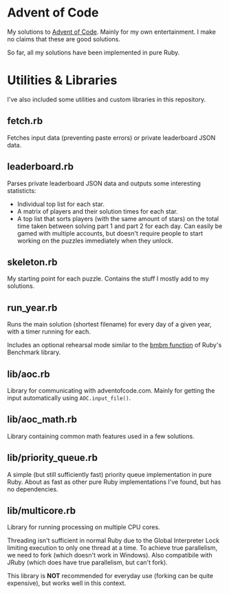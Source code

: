 Advent of Code
==============

My solutions to [Advent of Code](http://adventofcode.com). Mainly for my own entertainment. I make no claims that these are good solutions.

So far, all my solutions have been implemented in pure Ruby.

Utilities & Libraries
=====================

I've also included some utilities and custom libraries in this repository.

fetch.rb
--------
Fetches input data (preventing paste errors) or private leaderboard JSON data.

leaderboard.rb
--------------
Parses private leaderboard JSON data and outputs some interesting statisticts:

* Individual top list for each star.
* A matrix of players and their solution times for each star.
* A top list that sorts players (with the same amount of stars) on the total time taken between solving part 1 and part 2 for each day. Can easily be gamed with multiple accounts, but doesn't require people to start working on the puzzles immediately when they unlock.

skeleton.rb
-----------
My starting point for each puzzle. Contains the stuff I mostly add to my solutions.

run\_year.rb
------------
Runs the main solution (shortest filename) for every day of a given year, with a timer running for each.

Includes an optional rehearsal mode similar to the [bmbm function](https://ruby-doc.org/current/stdlibs/benchmark/Benchmark.html#method-c-bmbm) of Ruby's Benchmark library.

lib/aoc.rb
----------
Library for communicating with adventofcode.com. Mainly for getting the input automatically using `AOC.input_file()`.

lib/aoc\_math.rb
----------------
Library containing common math features used in a few solutions.

lib/priority\_queue.rb
----------------------
A simple (but still sufficiently fast) priority queue implementation in pure Ruby. About as fast as other pure Ruby implementations I've found, but has no dependencies.

lib/multicore.rb
----------------
Library for running processing on multiple CPU cores.

Threading isn't sufficient in normal Ruby due to the Global Interpreter Lock limiting execution to only one thread at a time. To achieve true parallelism, we need to fork (which doesn't work in Windows). Also compatibile with JRuby (which does have true parallelism, but can't fork).

This library is **NOT** recommended for everyday use (forking can be quite expensive), but works well in this context.
